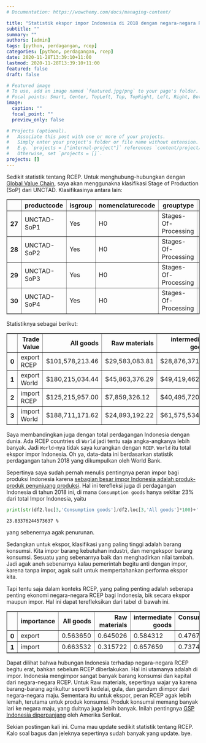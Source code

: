 ```yaml
---
# Documentation: https://wowchemy.com/docs/managing-content/

title: "Statistik ekspor impor Indonesia di 2018 dengan negara-negara RCEP"
subtitle: ""
summary: ""
authors: [admin]
tags: [python, perdagangan, rcep]
categories: [python, perdagangan, rcep]
date: 2020-11-28T13:39:10+11:00
lastmod: 2020-11-28T13:39:10+11:00
featured: false
draft: false

# Featured image
# To use, add an image named `featured.jpg/png` to your page's folder.
# Focal points: Smart, Center, TopLeft, Top, TopRight, Left, Right, BottomLeft, Bottom, BottomRight.
image:
  caption: ""
  focal_point: ""
  preview_only: false

# Projects (optional).
#   Associate this post with one or more of your projects.
#   Simply enter your project's folder or file name without extension.
#   E.g. `projects = ["internal-project"]` references `content/project/deep-learning/index.md`.
#   Otherwise, set `projects = []`.
projects: []
---
```


Sedikit statistik tentang RCEP. Untuk menghubung-hubungkan dengan [Global Value Chain](https://theconversation.com/kebijakan-untuk-meningkatkan-partisipasi-perusahaan-perusahaan-indonesia-dalam-rantai-pasok-global-150062), saya akan menggunakna klasifikasi Stage of Production (SoP) dari UNCTAD. Klasifikasinya antara lain:


<div>
<style scoped>
    .dataframe tbody tr th:only-of-type {
        vertical-align: middle;
    }

    .dataframe tbody tr th {
        vertical-align: top;
    }

    .dataframe thead th {
        text-align: right;
    }
</style>
<table border="1" class="dataframe">
  <thead>
    <tr style="text-align: right;">
      <th></th>
      <th>productcode</th>
      <th>isgroup</th>
      <th>nomenclaturecode</th>
      <th>grouptype</th>
      <th>productdescription</th>
      <th>notes</th>
    </tr>
  </thead>
  <tbody>
    <tr>
      <th>27</th>
      <td>UNCTAD-SoP1</td>
      <td>Yes</td>
      <td>H0</td>
      <td>Stages-Of-Processing</td>
      <td>Raw materials</td>
      <td></td>
    </tr>
    <tr>
      <th>28</th>
      <td>UNCTAD-SoP2</td>
      <td>Yes</td>
      <td>H0</td>
      <td>Stages-Of-Processing</td>
      <td>Intermediate goods</td>
      <td></td>
    </tr>
    <tr>
      <th>29</th>
      <td>UNCTAD-SoP3</td>
      <td>Yes</td>
      <td>H0</td>
      <td>Stages-Of-Processing</td>
      <td>Consumer goods</td>
      <td></td>
    </tr>
    <tr>
      <th>30</th>
      <td>UNCTAD-SoP4</td>
      <td>Yes</td>
      <td>H0</td>
      <td>Stages-Of-Processing</td>
      <td>Capital goods</td>
      <td></td>
    </tr>
  </tbody>
</table>
</div>




Statistiknya sebagai berikut:





<div>
<style scoped>
    .dataframe tbody tr th:only-of-type {
        vertical-align: middle;
    }

    .dataframe tbody tr th {
        vertical-align: top;
    }

    .dataframe thead th {
        text-align: right;
    }
</style>
<table border="1" class="dataframe">
  <thead>
    <tr style="text-align: right;">
      <th></th>
      <th>Trade Value</th>
      <th>All goods</th>
      <th>Raw materials</th>
      <th>intermediate goods</th>
      <th>Consumption goods</th>
      <th>Capital Goods</th>
    </tr>
  </thead>
  <tbody>
    <tr>
      <th>0</th>
      <td>export RCEP</td>
      <td>$101,578,213.46</td>
      <td>$29,583,083.81</td>
      <td>$28,876,371.04</td>
      <td>$32,692,137.50</td>
      <td>$10,003,962.16</td>
    </tr>
    <tr>
      <th>1</th>
      <td>export World</td>
      <td>$180,215,034.44</td>
      <td>$45,863,376.29</td>
      <td>$49,419,462.61</td>
      <td>$68,578,923.17</td>
      <td>$15,547,001.92</td>
    </tr>
    <tr>
      <th>2</th>
      <td>import RCEP</td>
      <td>$125,215,957.00</td>
      <td>$7,859,326.12</td>
      <td>$40,495,720.49</td>
      <td>$33,166,747.09</td>
      <td>$42,937,992.48</td>
    </tr>
    <tr>
      <th>3</th>
      <td>import World</td>
      <td>$188,711,171.62</td>
      <td>$24,893,192.22</td>
      <td>$61,575,534.29</td>
      <td>$44,976,972.35</td>
      <td>$56,497,488.96</td>
    </tr>
  </tbody>
</table>
</div>



Saya membandingkan juga dengan total perdagangan Indonesia dengan dunia. Ada RCEP countries di `World` jadi tentu saja angka-angkanya lebih banyak. Jadi `World`-nya tidak saya kurangkan dengan `RCEP`. `World` itu total ekspor impor Indonesia. Oh ya, data-data ini berdasarkan statistik perdagangan tahun 2018 yang dikumpulkan oleh World Bank.

Sepertinya saya sudah pernah menulis pentingnya peran impor bagi produksi Indonesia karena [sebagian besar impor Indonesia adalah produk-produk penunjuang produksi](https://krisna.netlify.app/post/imporinput/). Hal ini terefleksi juga di perdagangan Indonesia di tahun 2018 ini, di mana `Consumption goods` hanya sekitar 23% dari total Impor Indonesia, yaitu


```python
print(str(df2.loc[3,'Consumption goods']/df2.loc[3,'All goods']*100)+' %')
```

    23.83376244573637 %
    

yang sebenernya agak penurunan.

Sedangkan untuk ekspor, klasifikasi yang paling tinggi adalah barang konsumsi. Kita impor barang kebutuhan industri, dan mengekspor barang konsumsi. Sesuatu yang sebenarnya baik dan menghadirkan nilai tambah. Jadi agak aneh sebenarnya kalau pemerintah begitu anti dengan impor, karena tanpa impor, agak sulit untuk mempertahankan performa ekspor kita.

Tapi tentu saja dalam konteks RCEP, yang paling penting adalah seberapa penting ekonomi negara-negara RCEP bagi Indonesia, bik secara ekspor maupun impor. Hal ini dapat terefleksikan dari tabel di bawah ini.




<div>
<style scoped>
    .dataframe tbody tr th:only-of-type {
        vertical-align: middle;
    }

    .dataframe tbody tr th {
        vertical-align: top;
    }

    .dataframe thead th {
        text-align: right;
    }
</style>
<table border="1" class="dataframe">
  <thead>
    <tr style="text-align: right;">
      <th></th>
      <th>importance</th>
      <th>All goods</th>
      <th>Raw materials</th>
      <th>intermediate goods</th>
      <th>Consumption goods</th>
      <th>Capital Goods</th>
    </tr>
  </thead>
  <tbody>
    <tr>
      <th>0</th>
      <td>export</td>
      <td>0.563650</td>
      <td>0.645026</td>
      <td>0.584312</td>
      <td>0.476708</td>
      <td>0.643466</td>
    </tr>
    <tr>
      <th>1</th>
      <td>import</td>
      <td>0.663532</td>
      <td>0.315722</td>
      <td>0.657659</td>
      <td>0.737416</td>
      <td>0.759998</td>
    </tr>
  </tbody>
</table>
</div>



Dapat dilihat bahwa hubungan Indonesia terhadap negara-negara RCEP begitu erat, bahkan sebelum RCEP diberlakukan. Hal ini utamanya adalah di impor. Indonesia mengimpor sangat banyak barang konsumsi dan kapital dari negara-negara RCEP. Untuk Raw materials, sepertinya wajar ya karena barang-barang agrikultur seperti kedelai, gula, dan gandum diimpor dari negara-negara maju. Sementara itu untuk ekspor, peran RCEP agak lebih lemah, terutama untuk produk konsumsi. Produk konsumsi memang banyak lari ke negara maju, yang duitnya juga lebih banyak. Inilah pentingnya [GSP Indonesia diperpanjang](https://theconversation.com/mengapa-perpanjangan-gsp-dari-amerika-serikat-penting-untuk-ekonomi-indonesia-150481) oleh Amerika Serikat.

Sekian postingan kali ini. Cuma mau update sedikit statistik tentang RCEP. Kalo soal bagus dan jeleknya sepertinya sudah banyak yang update. bye.
